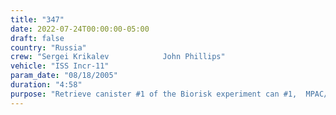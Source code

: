 ```yaml
---
title: "347"
date: 2022-07-24T00:00:00-05:00
draft: false
country: "Russia"
crew: "Sergei Krikalev            John Phillips"
vehicle: "ISS Incr-11"
param_date: "08/18/2005"
duration: "4:58"
purpose: "Retrieve canister #1 of the Biorisk experiment can #1,  MPAC/SEEDS materials experiment panel #3 and Matryoshka radiation dosimetry experiment.  Install Automated Transfer Vehicle (ATV) backup docking camera.  Relocate SKK material experiment #4 and install #5.  Ran out of time to relocate Russian cargo crane grapple fixture adapter from FGB to PMA3 (prep for STS-116/12A.1)"
---
```

